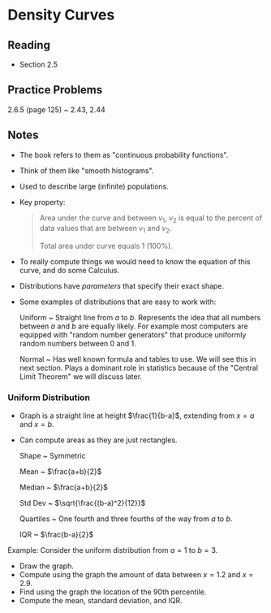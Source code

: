 # Density Curves

## Reading

- Section 2.5


## Practice Problems

2.6.5 (page 125)
  ~ 2.43, 2.44

## Notes

- The book refers to them as "continuous probability functions".
- Think of them like "smooth histograms".
- Used to describe large (infinite) populations.
- Key property:

    > Area under the curve and between $v_1$, $v_2$ is equal to the percent of data values that are between $v_1$ and $v_2$.
    >
    > Total area under curve equals 1 (100%).

- To really compute things we would need to know the equation of this curve, and do some Calculus.
- Distributions have *parameters* that specify their exact shape.
- Some examples of distributions that are easy to work with:

    Uniform
      ~ Straight line from $a$ to $b$. Represents the idea that all numbers between $a$ and $b$ are equally likely. For example most computers are equipped with "random number generators" that produce uniformly random numbers between $0$ and $1$.

    Normal
      ~ Has well known formula and tables to use. We will see this in next section. Plays a dominant role in statistics because of the "Central Limit Theorem" we will discuss later.

### Uniform Distribution

- Graph is a straight line at height $\frac{1}{b-a}$, extending from $x=a$ and $x=b$.
- Can compute areas as they are just rectangles.

    Shape
      ~ Symmetric

    Mean
      ~ $\frac{a+b}{2}$

    Median
      ~ $\frac{a+b}{2}$

    Std Dev
      ~ $\sqrt{\frac{(b-a)^2}{12}}$

    Quartiles
      ~ One fourth and three fourths of the way from $a$ to $b$.

    IQR
      ~ $\frac{b-a}{2}$

Example: Consider the uniform distribution from $a=1$ to $b=3$.

- Draw the graph.
- Compute using the graph the amount of data between $x=1.2$ and $x=2.9$.
- Find using the graph the location of the 90th percentile.
- Compute the mean, standard deviation, and IQR.
